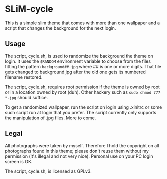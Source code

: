 # SLiM-cycle
This is a simple slim theme that comes with more than one wallpaper and a 
script that changes the background for the next login.

## Usage
The script, cycle.sh, is used to randomize the background the theme on login.
It uses the `$RANDOM` environment variable to choose from the files fitting
the pattern `background##.jpg` where ## is one or more digits. That file gets
changed to background.jpg after the old one gets its numbered filename
restored.

The script, cycle.sh, requires root permission if the theme is owned by root
or in a location owned by root (duh).  Other hackery such as `sudo chmod 777 
*.jpg` should suffice.

To get a randomized wallpaper, run the script on login using .xinitrc or some
such script run at login that you prefer.  The script currently only supports
the manipulation of .jpg files.  More to come.

## Legal
All photographs were taken by myself.  Therefore I hold the copyright on all
photographs found in this theme; please don't reuse them without my permission
(it's illegal and not very nice).  Personal use on your PC login screen is OK.

The script, cycle.sh, is licensed as GPLv3.
